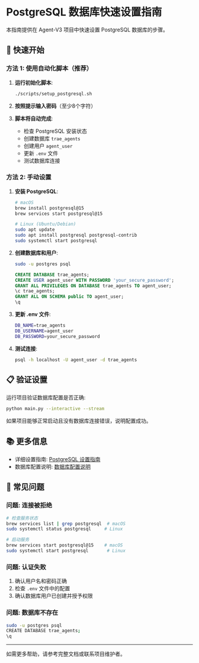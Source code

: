 # PostgreSQL 数据库快速设置指南

本指南提供在 Agent-V3 项目中快速设置 PostgreSQL 数据库的步骤。

## 🚀 快速开始

### 方法 1: 使用自动化脚本（推荐）

1. **运行初始化脚本**:
   ```bash
   ./scripts/setup_postgresql.sh
   ```

2. **按照提示输入密码**（至少8个字符）

3. **脚本将自动完成**:
   - 检查 PostgreSQL 安装状态
   - 创建数据库 `trae_agents`
   - 创建用户 `agent_user`
   - 更新 `.env` 文件
   - 测试数据库连接

### 方法 2: 手动设置

1. **安装 PostgreSQL**:
   ```bash
   # macOS
   brew install postgresql@15
   brew services start postgresql@15
   
   # Linux (Ubuntu/Debian)
   sudo apt update
   sudo apt install postgresql postgresql-contrib
   sudo systemctl start postgresql
   ```

2. **创建数据库和用户**:
   ```bash
   sudo -u postgres psql
   ```
   ```sql
   CREATE DATABASE trae_agents;
   CREATE USER agent_user WITH PASSWORD 'your_secure_password';
   GRANT ALL PRIVILEGES ON DATABASE trae_agents TO agent_user;
   \c trae_agents;
   GRANT ALL ON SCHEMA public TO agent_user;
   \q
   ```

3. **更新 .env 文件**:
   ```bash
   DB_NAME=trae_agents
   DB_USERNAME=agent_user
   DB_PASSWORD=your_secure_password
   ```

4. **测试连接**:
   ```bash
   psql -h localhost -U agent_user -d trae_agents
   ```

## 📋 验证设置

运行项目验证数据库配置是否正确:

```bash
python main.py --interactive --stream
```

如果项目能够正常启动且没有数据库连接错误，说明配置成功。

## 📚 更多信息

- 详细设置指南: [PostgreSQL 设置指南](postgresql_setup.md)
- 数据库配置说明: [数据库配置说明](database_configuration.md)

## 🔧 常见问题

### 问题: 连接被拒绝
```bash
# 检查服务状态
brew services list | grep postgresql  # macOS
sudo systemctl status postgresql     # Linux

# 启动服务
brew services start postgresql@15    # macOS
sudo systemctl start postgresql       # Linux
```

### 问题: 认证失败
1. 确认用户名和密码正确
2. 检查 `.env` 文件中的配置
3. 确认数据库用户已创建并授予权限

### 问题: 数据库不存在
```bash
sudo -u postgres psql
CREATE DATABASE trae_agents;
\q
```

---

如需更多帮助，请参考完整文档或联系项目维护者。
